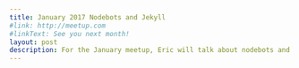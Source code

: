 ```yaml
---
title: January 2017 Nodebots and Jekyll
#link: http://meetup.com
#linkText: See you next month!
layout: post
description: For the January meetup, Eric will talk about nodebots and Bryan will talk about his recent experience with Jekyll.
---
```



